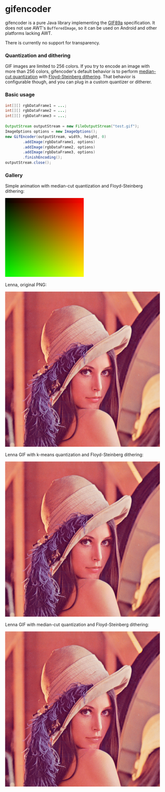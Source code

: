 # gifencoder

gifencoder is a pure Java library implementing the [GIF89a](http://www.w3.org/Graphics/GIF/spec-gif89a.txt) specification. It does not use AWT's `BufferedImage`, so it can be used on Android and other platforms lacking AWT.

There is currently no support for transparency.

### Quantization and dithering

GIF images are limited to 256 colors. If you try to encode an image with more than 256 colors, gifencoder's default behavior is to perform [median-cut quantization](http://en.wikipedia.org/wiki/Median_cut) with [Floyd-Steinberg dithering](http://en.wikipedia.org/wiki/Floyd%E2%80%93Steinberg_dithering). That behavior is configurable though, and you can plug in a custom quantizer or ditherer.

### Basic usage

```java
int[][] rgbDataFrame1 = ...;
int[][] rgbDataFrame2 = ...;
int[][] rgbDataFrame3 = ...;

OutputStream outputStream = new FileOutputStream("test.gif");
ImageOptions options = new ImageOptions();
new GifEncoder(outputStream, width, height, 0)
        .addImage(rgbDataFrame1, options)
        .addImage(rgbDataFrame2, options)
        .addImage(rgbDataFrame3, options)
        .finishEncoding();
outputStream.close();
```

### Gallery

Simple animation with median-cut quantization and Floyd-Steinberg dithering:

![simple animation](gallery/simple-animation.gif)

Lenna, original PNG:

![Lenna original](gallery/lenna-original.png)

Lenna GIF with k-means quantization and Floyd-Steinberg dithering:

![Lenna with k-means quantization and Floyd-Steinberg dithering](gallery/lenna-k-means.gif)

Lenna GIF with median-cut quantization and Floyd-Steinberg dithering:

![Lenna with median-cut quantization and Floyd-Steinberg dithering](gallery/lenna-median-cut.gif)
